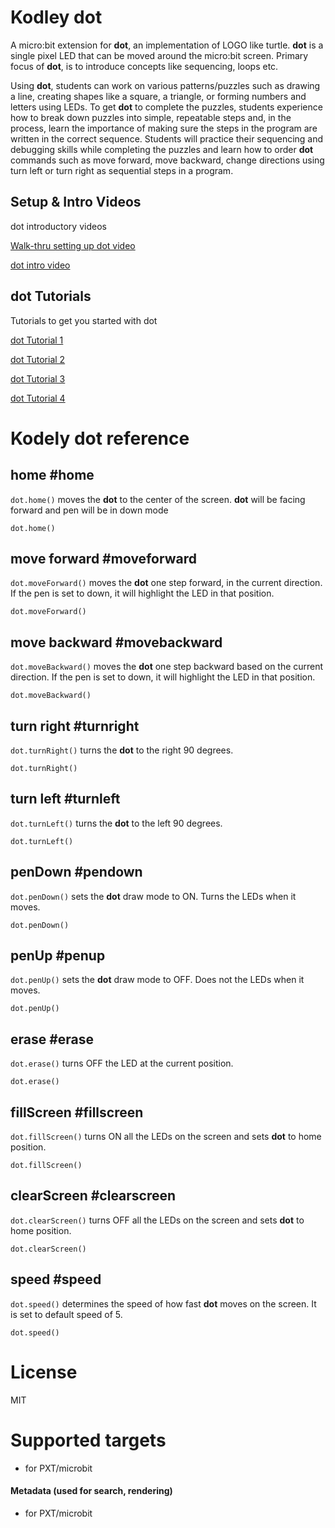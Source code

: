 # Kodley dot 

A micro:bit extension for **dot**, an implementation of LOGO like turtle. 
**dot** is a single pixel LED that can be moved around the micro:bit screen. Primary focus of **dot**, is to introduce concepts like sequencing, loops etc.

Using **dot**, students can work on various patterns/puzzles such as drawing a line, creating shapes like 
 a square, a triangle, or forming numbers and letters using LEDs. To get **dot** to complete the puzzles, students experience how to break down puzzles into simple, repeatable steps and, in the process, learn the importance of making sure the steps in the program are written in the correct sequence. Students will practice their sequencing and debugging skills while completing the puzzles and learn how to order **dot** commands such as move forward, move backward, change directions using turn left or turn right as sequential steps in a program.


## Setup & Intro Videos

dot introductory videos 

[Walk-thru setting up dot video](https://www.youtube.com/watch?v=1nse-mlKPsA)  

[dot intro video](https://youtu.be/jNrXkMRNLGw)

## dot Tutorials 
Tutorials to get you started with dot

[dot Tutorial 1](https://makecode.microbit.org/#tutorial:github:kodely-io/dottutorials/dotstep1)  

[dot Tutorial 2](https://makecode.microbit.org/#tutorial:github:kodely-io/dottutorials/dotstep2)  

[dot Tutorial 3](https://makecode.microbit.org/#tutorial:github:kodely-io/dottutorials/dotstep3)  

[dot Tutorial 4](https://makecode.microbit.org/#tutorial:github:kodely-io/dottutorials/dotstep4)  

# Kodely dot reference

## home #home
`dot.home()` moves the **dot** to the center of the screen. **dot** will be facing forward and pen will be in down mode

```blocks
dot.home()
```
## move forward #moveforward
`dot.moveForward()` moves the **dot** one step forward, in the current direction. If the pen is set to down,  it will highlight the LED in that position.

```blocks
dot.moveForward()
```
## move backward #movebackward
`dot.moveBackward()` moves the **dot** one step backward based on the current direction. If the pen is set to down, it will highlight the LED in that position.

```blocks
dot.moveBackward()
```
## turn right #turnright
`dot.turnRight()` turns the **dot** to the right 90 degrees.

```blocks
dot.turnRight()
```
## turn left #turnleft
`dot.turnLeft()` turns the **dot** to the left 90 degrees.

```blocks
dot.turnLeft()
```
## penDown #pendown
`dot.penDown()` sets the **dot**  draw mode to ON. Turns the LEDs when it moves.

```blocks
dot.penDown()
```
## penUp #penup
`dot.penUp()` sets the **dot** draw mode to OFF. Does not the LEDs when it moves.

```blocks
dot.penUp()
```
## erase #erase
`dot.erase()` turns OFF the LED at the current position.

```blocks
dot.erase()
```
## fillScreen #fillscreen
`dot.fillScreen()` turns ON all the LEDs on the screen and sets **dot** to home position.

```blocks
dot.fillScreen()
```
## clearScreen #clearscreen
`dot.clearScreen()` turns OFF all the LEDs on the screen and sets **dot** to home position.

```blocks
dot.clearScreen()
```
## speed #speed
`dot.speed()` determines the speed of how fast **dot** moves on the screen. It is set to default speed of 5.

```blocks
dot.speed()
```

# License

MIT

# Supported targets

* for PXT/microbit

#### Metadata (used for search, rendering)

* for PXT/microbit
